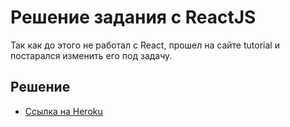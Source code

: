 # Решение задания с ReactJS

Так как до этого не работал с React, прошел на сайте tutorial и постарался изменить его под задачу.

## Решение
- [Ссылка на Heroku](https://elar-react-task.herokuapp.com)
